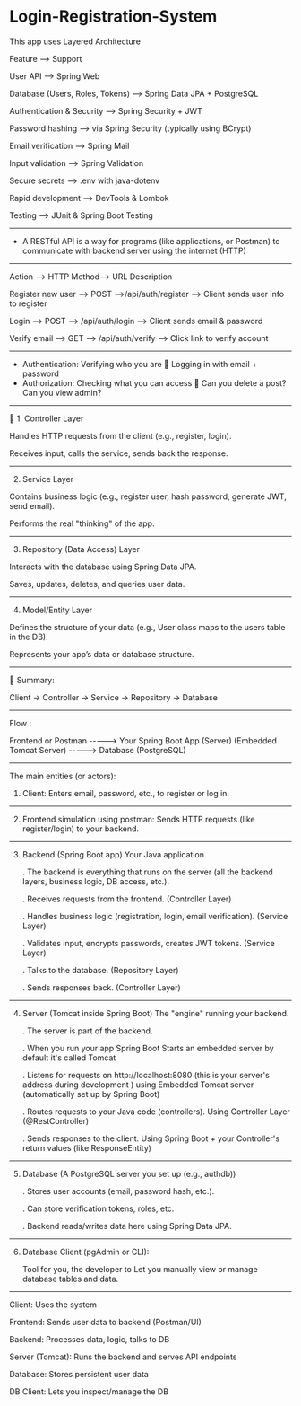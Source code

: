 # Login-Registration-System
This app uses Layered Architecture

Feature	--> Support

User API --> Spring Web

Database (Users, Roles, Tokens)	--> Spring Data JPA + PostgreSQL

Authentication & Security --> Spring Security + JWT

Password hashing --> via Spring Security (typically using BCrypt)

Email verification --> Spring Mail

Input validation --> Spring Validation

Secure secrets --> .env with java-dotenv

Rapid development	--> DevTools & Lombok

Testing	--> JUnit & Spring Boot Testing
________________________________________
- A RESTful API is a way for programs (like applications, or Postman) to communicate with backend server using the internet (HTTP)
________________________________________
Action --> HTTP Method--> URL Description

Register new user --> POST -->/api/auth/register --> Client sends user info to register

Login --> POST --> /api/auth/login --> Client sends email & password

Verify email --> GET --> /api/auth/verify --> Click link to verify account
________________________________________
- Authentication: Verifying who you are  Logging in with email + password
- Authorization: Checking what you can access  Can you delete a post? Can you view admin?
________________________________________
🧱 1. Controller Layer

Handles HTTP requests from the client (e.g., register, login).

Receives input, calls the service, sends back the response.
________________________________________
2. Service Layer
   
Contains business logic (e.g., register user, hash password, generate JWT, send email).

Performs the real "thinking" of the app.
________________________________________
3. Repository (Data Access) Layer

Interacts with the database using Spring Data JPA.

Saves, updates, deletes, and queries user data.
________________________________________
4. Model/Entity Layer

Defines the structure of your data (e.g., User class maps to the users table in the DB).

Represents your app’s data or database structure.
________________________________________
🔑 Summary:

Client → Controller → Service → Repository → Database
________________________________________
Flow :

Frontend or Postman -----> Your Spring Boot App (Server) (Embedded Tomcat Server) -----> Database (PostgreSQL)                       
________________________________________


The main entities (or actors):
1. Client: Enters email, password, etc., to register or log in.
________________________________________
2. Frontend simulation using postman: Sends HTTP requests (like register/login) to your backend.
________________________________________
3. Backend (Spring Boot app) Your Java application.
   
   . The backend is everything that runs on the server (all the backend layers, business logic, DB access, etc.).

   . Receives requests from the frontend.  (Controller Layer)

   . Handles business logic (registration, login, email verification). (Service Layer)

   . Validates input, encrypts passwords, creates JWT tokens. (Service Layer)

   . Talks to the database. (Repository Layer)

   . Sends responses back. (Controller Layer)
________________________________________
4. Server (Tomcat inside Spring Boot) The "engine" running your backend.

   . The server is part of the backend.

   . When you run your app Spring Boot Starts an embedded server by default it's called Tomcat

   . Listens for requests on http://localhost:8080 (this is your server's address during development ) using Embedded Tomcat server (automatically set up by Spring Boot)

   . Routes requests to your Java code (controllers). Using Controller Layer (@RestController)

   . Sends responses to the client. Using Spring Boot + your Controller's return values (like ResponseEntity)
________________________________________
5. Database (A PostgreSQL server you set up (e.g., authdb))

   . Stores user accounts (email, password hash, etc.).

   . Can store verification tokens, roles, etc.

   . Backend reads/writes data here using Spring Data JPA.
________________________________________
6. Database Client (pgAdmin or CLI):

   Tool for you, the developer to Let you manually view or manage database tables and data.
________________________________________
Client: Uses the system

Frontend: Sends user data to backend (Postman/UI)

Backend: Processes data, logic, talks to DB

Server (Tomcat): Runs the backend and serves API endpoints

Database: Stores persistent user data

DB Client: Lets you inspect/manage the DB
